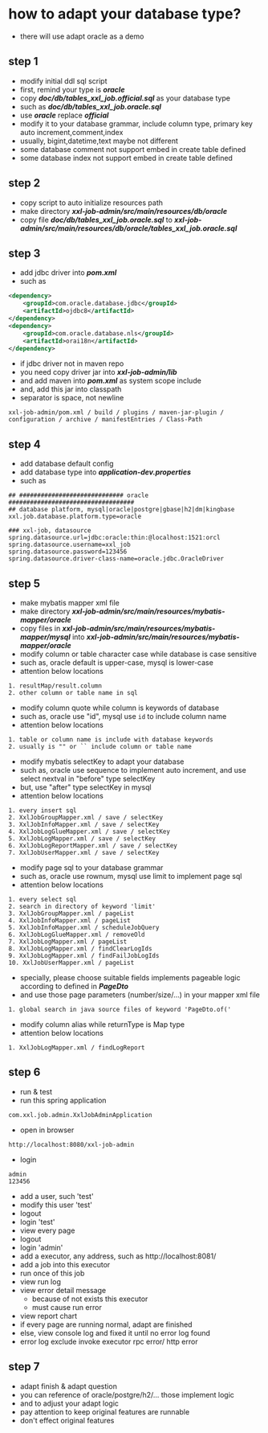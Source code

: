 # how to adapt your database type?
- there will use adapt oracle as a demo

## step 1
- modify initial ddl sql script
- first, remind your type is ***oracle***
- copy ***doc/db/tables_xxl_job.official.sql*** as your database type
- such as ***doc/db/tables_xxl_job.oracle.sql***
- use ***oracle*** replace ***official***
- modify it to your database grammar, include column type, primary key auto increment,comment,index
- usually, bigint,datetime,text maybe not different
- some database comment not support embed in create table defined
- some database index not support embed in create table defined

## step 2
- copy script to auto initialize resources path
- make directory ***xxl-job-admin/src/main/resources/db/oracle***
- copy file ***doc/db/tables_xxl_job.oracle.sql*** to ***xxl-job-admin/src/main/resources/db/oracle/tables_xxl_job.oracle.sql***

## step 3
- add jdbc driver into ***pom.xml***
- such as
```xml
<dependency>
    <groupId>com.oracle.database.jdbc</groupId>
    <artifactId>ojdbc8</artifactId>
</dependency>
<dependency>
    <groupId>com.oracle.database.nls</groupId>
    <artifactId>orai18n</artifactId>
</dependency>
```
- if jdbc driver not in maven repo
- you need copy driver jar into ***xxl-job-admin/lib***
- and add maven into ***pom.xml*** as system scope include
- and, add this jar into classpath
- separator is space, not newline
```shell
xxl-job-admin/pom.xml / build / plugins / maven-jar-plugin / configuration / archive / manifestEntries / Class-Path 
```

## step 4
- add database default config
- add database type into ***application-dev.properties***
- such as
```properties
## ############################# oracle ###################################
## database platform, mysql|oracle|postgre|gbase|h2|dm|kingbase
xxl.job.database.platform.type=oracle

### xxl-job, datasource
spring.datasource.url=jdbc:oracle:thin:@localhost:1521:orcl
spring.datasource.username=xxl_job
spring.datasource.password=123456
spring.datasource.driver-class-name=oracle.jdbc.OracleDriver
```

## step 5
- make mybatis mapper xml file
- make directory ***xxl-job-admin/src/main/resources/mybatis-mapper/oracle***
- copy files in ***xxl-job-admin/src/main/resources/mybatis-mapper/mysql*** into ***xxl-job-admin/src/main/resources/mybatis-mapper/oracle***
- modify column or table character case while database is case sensitive
- such as, oracle default is upper-case, mysql is lower-case
- attention below locations
```shell
1. resultMap/result.column
2. other column or table name in sql
```
- modify column quote while column is keywords of database
- such as, oracle use "id", mysql use `id` to include column name
- attention below locations
```shell
1. table or column name is include with database keywords
2. usually is "" or `` include column or table name
```
- modify mybatis selectKey to adapt your database
- such as, oracle use sequence to implement auto increment, and use select nextval in "before" type selectKey
- but, use "after" type selectKey in mysql
- attention below locations
```shell
1. every insert sql
2. XxlJobGroupMapper.xml / save / selectKey
3. XxlJobInfoMapper.xml / save / selectKey
4. XxlJobLogGlueMapper.xml / save / selectKey
5. XxlJobLogMapper.xml / save / selectKey
6. XxlJobLogReportMapper.xml / save / selectKey
7. XxlJobUserMapper.xml / save / selectKey
```
- modify page sql to your database grammar
- such as, oracle use rownum, mysql use limit to implement page sql
- attention below locations
```shell
1. every select sql
2. search in directory of keyword 'limit'
3. XxlJobGroupMapper.xml / pageList
4. XxlJobInfoMapper.xml / pageList
5. XxlJobInfoMapper.xml / scheduleJobQuery
6. XxlJobLogGlueMapper.xml / removeOld
7. XxlJobLogMapper.xml / pageList
8. XxlJobLogMapper.xml / findClearLogIds
9. XxlJobLogMapper.xml / findFailJobLogIds
10. XxlJobUserMapper.xml / pageList
```
- specially, please choose suitable fields implements pageable logic according to defined in ***PageDto***
- and use those page parameters (number/size/...) in your mapper xml file
```shell
1. global search in java source files of keyword 'PageDto.of('
```
- modify column alias while returnType is Map type
- attention below locations
```shell
1. XxlJobLogMapper.xml / findLogReport
```

## step 6
- run & test
- run this spring application 
```shell
com.xxl.job.admin.XxlJobAdminApplication
```
- open in browser
```shell
http://localhost:8080/xxl-job-admin
```
- login
```shell
admin
123456
```
- add a user, such 'test'
- modify this user 'test'
- logout
- login 'test'
- view every page
- logout
- login 'admin'
- add a executor, any address, such as http://localhost:8081/
- add a job into this executor
- run once of this job
- view run log
- view error detail message
  - because of not exists this executor
  - must cause run error
- view report chart
- if every page are running normal, adapt are finished
- else, view console log and fixed it until no error log found
- error log exclude invoke executor rpc error/ http error

## step 7
- adapt finish & adapt question
- you can reference of oracle/postgre/h2/... those implement logic
- and to adjust your adapt logic
- pay attention to keep original features are runnable
- don't effect original features
